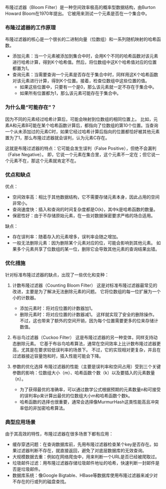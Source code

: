 
布隆过滤器（Bloom Filter）是一种空间效率极高的概率型数据结构，由Burton Howard Bloom在1970年提出。 它被用来测试一个元素是否在一个集合中。

### 布隆过滤器的工作原理

布隆过滤器的核心是一个很长的二进制向量（位数组）和一系列随机映射的哈希函数。

*   添加元素：当一个元素被添加到集合中时，会用K个不同的哈希函数对该元素进行哈希计算，得到K个哈希值。然后，将位数组中这K个哈希值对应的位置都置为1。
*   查询元素：当需要查询一个元素是否存在于集合中时，同样用这K个哈希函数对该元素进行计算，得到K个位置。接着，检查位数组中这些位置的值。
    *   如果这些位置中，只要有一个是0，那么该元素就一定不存在于集合中。
    *   如果所有位置都为1，那么该元素可能存在于集合中。

### 为什么是“可能存在”？

因为不同的元素经过哈希计算后，可能会映射到位数组的相同位置上。 比如，元素A和元素B可能在某个哈希函数计算后，都指向了位数组的第10个位置。当查询一个从未添加过的元素C时，如果它经过哈希计算后指向的位置都恰好被其他元素置为了1，那么布隆过滤器就会误判，认为元素C存在。

这就是布隆过滤器的特点：它可能会发生误判（False Positive），但绝不会漏判（False Negative）。 即，它说一个元素在集合里，这个元素不一定在；但它说一个元素不在，那这个元素就肯定不在。

### 优点和缺点

优点：
*   空间效率高：相比于其他数据结构，它不需要存储元素本身，因此占用的空间非常小。
*   查询速度快：插入和查询的时间复杂度都是O(k)，其中k是哈希函数的数量。
*   保密性好：由于不存储原始元素，在一些对数据保密要求严格的场合适用。

缺点：
*   存在误判率：随着存入的元素增多，误判率会随之增加。
*   一般无法删除元素：因为删除某个元素对应的位，可能会影响到其他元素。 如果多个元素共享了位数组的某一位，删除它会导致其他元素的查询结果出错。

### 优化措施

针对标准布隆过滤器的缺点，出现了一些优化和变种：

1.  计数布隆过滤器（Counting Bloom Filter）
    这是对标准布隆过滤器最常见的改进，主要是为了解决无法删除元素的问题。 它将位数组的每一位扩展为一个小的计数器。
    *   添加元素时：将对应位置的计数器加1。
    *   删除元素时：将对应位置的计数器减1。
    这样就实现了安全的删除操作。不过，这也带来了额外的空间开销，因为每个位置需要更多的位来存储计数值。

2.  布谷鸟过滤器（Cuckoo Filter）
    这是布隆过滤器的另一种变体，同样支持动态删除元素。 它基于布谷鸟哈希算法，通常在空间效率上比计数布隆过滤器更高，尤其是在要求较低误判率的场景下。 不过，它的实现相对更复杂，并且在过滤器接近容量饱和时，插入性能可能会下降。

3.  参数的优化选择
    布隆过滤器的性能（主要是误判率和空间占用）受到三个关键参数的影响：位数组大小（m）、哈希函数个数（k）以及要插入的元素数量（n）。
    *   为了获得最优的准确率，可以通过数学公式根据预期的元素数量n和可接受的误判率p来计算出最优的位数组大小m和哈希函数个数k。
    *   哈希函数的选择也很重要，通常会选择像MurmurHash这类性能高且冲突率低的非加密哈希算法。

### 典型应用场景

由于其高效的特性，布隆过滤器在很多场景下都有应用：
*   缓存穿透问题：在查询数据库前，先用布隆过滤器检查某个key是否存在。如果过滤器判断不存在，就直接返回，避免了对底层数据库的无效查询。
*   大规模数据去重：例如在网络爬虫中，用来判断一个URL是否已经被爬取过。
*   垃圾邮件过滤：用布隆过滤器存储垃圾邮件地址的哈希，快速判断一封邮件是否是垃圾邮件。
*   数据库系统：像Google Bigtable、HBase等数据库使用布隆过滤器来减少对不存在的行或列的磁盘查找。